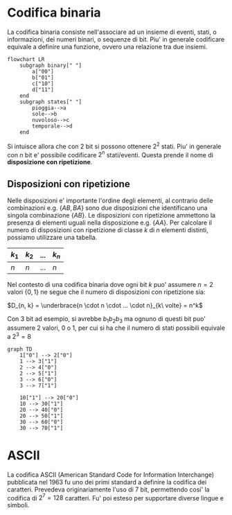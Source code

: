 # Codifica binaria  

La codifica binaria consiste nell'associare ad un insieme di eventi, stati, o informazioni, dei numeri binari, o sequenze di bit. Piu' in generale codificare equivale a definire una funzione, ovvero una relazione tra due insiemi.  

```mermaid
flowchart LR
    subgraph binary[" "]
        a["00"]
        b["01"]
        c["10"]
        d["11"]
    end
    subgraph states[" "]
        pioggia-->a
        sole-->b
        nuvoloso-->c
        temporale-->d
    end
```

Si intuisce allora che con $2$ bit si possono ottenere $2^2$ stati. Piu' in generale con $n$ bit e' possibile codificare $2^n$ stati/eventi. Questa prende il nome di **disposizione con ripetizione**.  

## Disposizioni con ripetizione  

Nelle disposizioni e' importante l'ordine degli elementi, al contrario delle combinazioni e.g. $\lbrace AB, BA \rbrace$ sono due disposizioni che identificano una singola combinazione $\lbrace AB \rbrace$. Le disposizioni con ripetizione ammettono la presenza di elementi uguali nella disposizione e.g. $\lbrace AA \rbrace$. Per calcolare il numero di disposizioni con ripetizione di classe $k$ di $n$ elementi distinti, possiamo utilizzare una tabella.  

| $k_1$ | $k_2$ | $...$ | $k_n$ |
| ----- | ----- | ----- | ----- |
| $n$   | $n$   | $...$ | $n$   |

Nel contesto di una codifica binaria dove ogni bit $k$ puo' assumere $n = 2$ valori $\lbrace 0,1 \rbrace$ ne segue che il numero di disposizioni con ripetizione sia:  

$D_{n, k} = \underbrace{n \cdot n \cdot ... \cdot n}_{k\ volte} = n^k$  

Con 3 bit ad esempio, si avrebbe $b_1b_2b_3$ ma ognuno di questi bit puo' assumere 2 valori, 0 o 1, per cui si ha che il numero di stati possibili equivale a $2^3 = 8$  

```mermaid
graph TD
    1["0"] --> 2["0"]
    1 --> 3["1"]
    2 --> 4["0"]
    2 --> 5["1"]
    3 --> 6["0"]
    3 --> 7["1"]

    10["1"] --> 20["0"]
    10 --> 30["1"]
    20 --> 40["0"]
    20 --> 50["1"]
    30 --> 60["0"]
    30 --> 70["1"]
```

# ASCII  

La codifica ASCII (American Standard Code for Information Interchange) pubblicata nel 1963 fu uno dei primi standard a definire la codifica dei caratteri. Prevedeva originariamente l'uso di 7 bit, permettendo cosi' la codifica di $2^7 = 128$ caratteri. Fu' poi esteso per supportare diverse lingue e simboli.  

